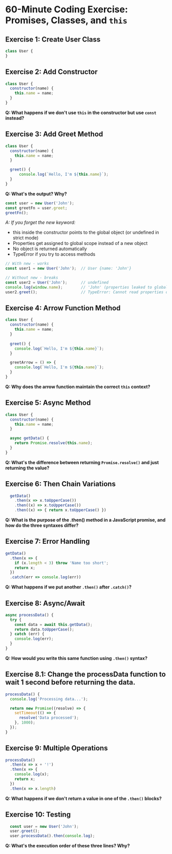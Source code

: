 # 60-Minute Coding Exercise: Promises, Classes, and `this`

## Exercise 1: Create User Class
```javascript
class User {
}
```

## Exercise 2: Add Constructor
```javascript
class User {
  constructor(name) {
    this.name = name;
  }
}
```
**Q: What happens if we don't use `this` in the constructor but use `const` instead?**

## Exercise 3: Add Greet Method
```javascript
class User {
  constructor(name) {
    this.name = name;
  }

  greet() {
      console.log(`Hello, I'm ${this.name}`);
  }
}
```
**Q: What's the output? Why?**

```javascript
const user = new User('John');
const greetFn = user.greet;
greetFn();
```

*A: If you forget the new keyword:*
- this inside the constructor points to the global object (or undefined in strict mode)
- Properties get assigned to global scope instead of a new object
- No object is returned automatically
- TypeError if you try to access methods

```javascript
// With new - works
const user1 = new User('John');  // User {name: 'John'}

// Without new - breaks
const user2 = User('John');      // undefined
console.log(window.name);        // 'John' (properties leaked to global)
user2.greet();                   // TypeError: Cannot read properties of undefined
```

## Exercise 4: Arrow Function Method
```javascript
class User {
  constructor(name) {
    this.name = name;
  }
  
  greet() {
    console.log(`Hello, I'm ${this.name}`);
  }

  greetArrow = () => {
    console.log(`Hello, I'm ${this.name}`);
  }
}
```
**Q: Why does the arrow function maintain the correct `this` context?**

## Exercise 5: Async Method
```javascript
class User {
  constructor(name) {
    this.name = name;
  }

  async getData() {
    return Promise.resolve(this.name);
  }
}
```
**Q: What's the difference between returning `Promise.resolve()` and just returning the value?**

## Exercise 6: Then Chain Variations
```javascript
  getData()
    .then(x => x.toUpperCase())
    .then((x) => x.toUpperCase())
    .then((x) => { return x.toUpperCase() })
```
**Q: What is the purpose of the .then() method in a JavaScript promise, and how do the three syntaxes differ?**

## Exercise 7: Error Handling
```javascript
getData()
  .then(x => {
    if (x.length < 3) throw 'Name too short';
    return x;
  })
  .catch(err => console.log(err))
```
**Q: What happens if we put another `.then()` after `.catch()`?**

## Exercise 8: Async/Await
```javascript
async processData() {
  try {
    const data = await this.getData();
    return data.toUpperCase();
  } catch (err) {
    console.log(err);
  }
}
```
**Q: How would you write this same function using `.then()` syntax?**

## Exercise 8.1: Change the processData function to wait 1 second before returning the data.
```javascript
processData() {
  console.log('Processing data...');

  return new Promise((resolve) => {
    setTimeout(() => {
      resolve('Data processed');
    }, 1000);
  });
}
```

## Exercise 9: Multiple Operations
```javascript
processData()
  .then(x => x + '!')
  .then(x => {
    console.log(x);
    return x;
  })
  .then(x => x.length)
```
**Q: What happens if we don't return a value in one of the `.then()` blocks?**

## Exercise 10: Testing
```javascript
  const user = new User('John');
  user.greet();
  user.processData().then(console.log);
```
**Q: What's the execution order of these three lines? Why?**
